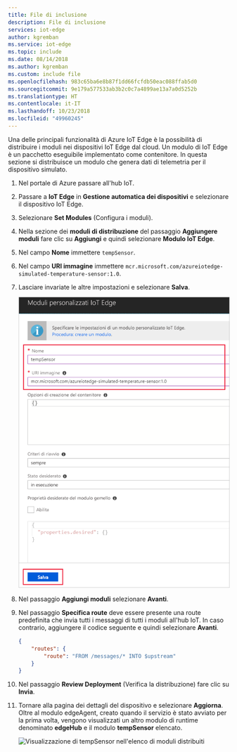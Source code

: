 ```yaml
---
title: File di inclusione
description: File di inclusione
services: iot-edge
author: kgremban
ms.service: iot-edge
ms.topic: include
ms.date: 08/14/2018
ms.author: kgremban
ms.custom: include file
ms.openlocfilehash: 983c65ba6e8b87f1dd66fcfdb50eac088ffab5d0
ms.sourcegitcommit: 9e179a577533ab3b2c0c7a4899ae13a7a0d5252b
ms.translationtype: HT
ms.contentlocale: it-IT
ms.lasthandoff: 10/23/2018
ms.locfileid: "49960245"
---
```

Una delle principali funzionalità di Azure IoT Edge è la possibilità di distribuire i moduli nei dispositivi IoT Edge dal cloud. Un modulo di IoT Edge è un pacchetto eseguibile implementato come contenitore. In questa sezione si distribuisce un modulo che genera dati di telemetria per il dispositivo simulato.

1. Nel portale di Azure passare all'hub IoT.
1. Passare a **IoT Edge** in **Gestione automatica dei dispositivi** e selezionare il dispositivo IoT Edge.
1. Selezionare **Set Modules** (Configura i moduli).
1. Nella sezione dei **moduli di distribuzione** del passaggio **Aggiungere moduli** fare clic su **Aggiungi** e quindi selezionare **Modulo IoT Edge**.
1. Nel campo **Nome** immettere `tempSensor`.
1. Nel campo **URI immagine** immettere `mcr.microsoft.com/azureiotedge-simulated-temperature-sensor:1.0`.
1. Lasciare invariate le altre impostazioni e selezionare **Salva**.

   ![Salvare il modulo IoT Edge dopo l'immissione di nome e URI dell'immagine](./media/iot-edge-deploy-module/name-image.png)

1. Nel passaggio **Aggiungi moduli** selezionare **Avanti**.
1. Nel passaggio **Specifica route** deve essere presente una route predefinita che invia tutti i messaggi di tutti i moduli all'hub IoT. In caso contrario, aggiungere il codice seguente e quindi selezionare **Avanti**.

   ```json
   {
       "routes": {
           "route": "FROM /messages/* INTO $upstream"
       }
   }
   ```

1. Nel passaggio **Review Deployment** (Verifica la distribuzione) fare clic su **Invia**.
1. Tornare alla pagina dei dettagli del dispositivo e selezionare **Aggiorna**. Oltre al modulo edgeAgent, creato quando il servizio è stato avviato per la prima volta, vengono visualizzati un altro modulo di runtime denominato **edgeHub** e il modulo **tempSensor** elencato.

   ![Visualizzazione di tempSensor nell'elenco di moduli distribuiti](./media/iot-edge-deploy-module/deployed-modules.png)
